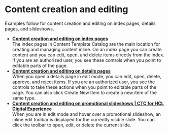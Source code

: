 # Content creation and editing

Examples follow for content creation and editing on index pages, details pages, and slideshows.

-   **[Content creation and editing on index pages](../ctc/ctc_arch_inline_edit_idx.md)**  
The index pages in Content Template Catalog are the main location for creating and managing content inline. On an index page you can create content and you can edit, open, and delete items directly from the index. If you are an authorized user, you see these controls when you point to editable parts of the page.
-   **[Content creation and editing on details pages](../ctc/ctc_arch_inline_edit_detail.md)**  
When you open a details page in edit mode, you can edit, open, delete, approve, and reject items. If you are an authorized user, you see the controls to take these actions when you point to editable parts of the page. You can also click Create New Item to create a new item of the same type.
-   **[Content creation and editing on promotional slideshows \| CTC for HCL Digital Experience](../ctc/ctc_arch_inline_edit_slide.md)**  
When you are in edit mode and hover over a promotional slideshow, an inline edit toolbar is displayed for the currently visible slide. You can click the toolbar to open, edit, or delete the current slide.


